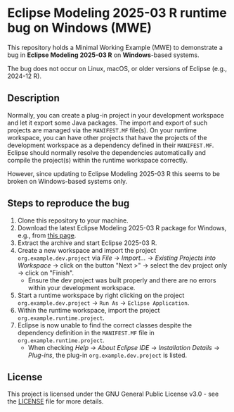 # Eclipse Modeling 2025-03 R runtime bug on Windows (MWE)

This repository holds a Minimal Working Example (MWE) to demonstrate a bug in **Eclipse Modeling 2025-03 R** on **Windows**-based systems.

The bug does not occur on Linux, macOS, or older versions of Eclipse (e.g., 2024-12 R).

## Description

Normally, you can create a plug-in project in your development workspace and let it export some Java packages.
The import and export of such projects are managed via the `MANIFEST.MF` file(s).
On your runtime workspace, you can have other projects that have the projects of the development workspace as a dependency defined in their `MANIFEST.MF`.
Eclipse should normally resolve the dependencies automatically and compile the project(s) within the runtime workspace correctly.

However, since updating to Eclipse Modeling 2025-03 R this seems to be broken on Windows-based systems only.

## Steps to reproduce the bug

1. Clone this repository to your machine.
2. Download the latest Eclipse Modeling 2025-03 R package for Windows, e.g., from [this page](https://www.eclipse.org/downloads/packages/release/2025-03/r/eclipse-modeling-tools).
3. Extract the archive and start Eclipse 2025-03 R.
4. Create a new workspace and import the project `org.example.dev.project` via *File* -> *Import...* -> *Existing Projects into Workspace* -> click on the button "Next >" -> select the dev project only -> click on "Finish".
    - Ensure the dev project was built properly and there are no errors within your development workspace.
5. Start a runtime workspace by right clicking on the project `org.example.dev.project` -> `Run As` -> `Eclipse Application`.
6. Within the runtime workspace, import the project `org.example.runtime.project`.
7. Eclipse is now unable to find the correct classes despite the dependency definition in the `MANIFEST.MF` file in `org.example.runtime.project`.
    - When checking *Help* -> *About Eclipse IDE* -> *Installation Details* -> *Plug-ins*, the plug-in `org.example.dev.project` is listed.

## License

This project is licensed under the GNU General Public License v3.0 - see the [LICENSE](LICENSE) file for more details.
